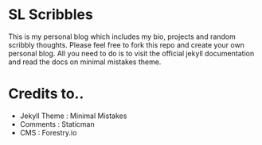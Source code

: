 # SL Scribbles

This is my personal blog which includes my bio, projects and random scribbly thoughts. Please feel free to fork this repo and create your own personal blog. All you need to do is to visit the official jekyll documentation and read the docs on minimal mistakes theme.

# Credits to..

 - Jekyll Theme : Minimal Mistakes
 - Comments : Staticman
 - CMS : Forestry.io
